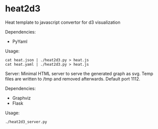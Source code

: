 # heat2d3
Heat template to javascript convertor for d3 visualization

Dependencies:
* PyYaml

Usage:
```
cat heat.json | ./heat2d3.py > heat.js
cat heat.yaml | ./heat2d3.py > heat.js
```

Server:
Minimal HTML server to serve the generated graph as svg.
Temp files are written to /tmp and removed afterwards.
Default port 1112.

Dependencies:
* Graphviz
* Flask

Usage:
```
./heat2d3_server.py
```
